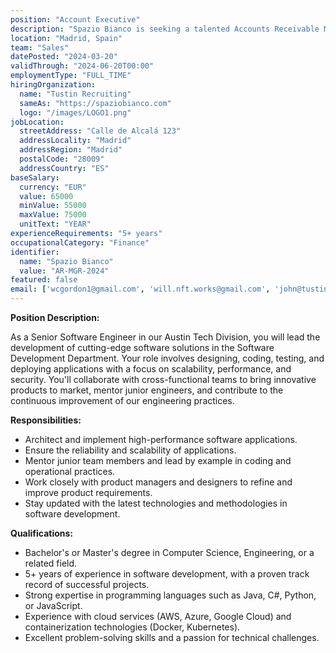 ```yaml
---
position: "Account Executive"
description: "Spazio Bianco is seeking a talented Accounts Receivable Manager to join our innovative team. In this role, you will be responsible for managing and optimizing our monetization operations, ensuring seamless financial processes, and leading initiatives to improve revenue collection efficiency."
location: "Madrid, Spain"
team: "Sales"
datePosted: "2024-03-20"
validThrough: "2024-06-20T00:00"
employmentType: "FULL_TIME"
hiringOrganization: 
  name: "Tustin Recruiting"
  sameAs: "https://spaziobianco.com"
  logo: "/images/LOGO1.png"
jobLocation:
  streetAddress: "Calle de Alcalá 123"
  addressLocality: "Madrid"
  addressRegion: "Madrid"
  postalCode: "28009"
  addressCountry: "ES"
baseSalary:
  currency: "EUR"
  value: 65000
  minValue: 55000
  maxValue: 75000
  unitText: "YEAR"
experienceRequirements: "5+ years"
occupationalCategory: "Finance"
identifier:
  name: "Spazio Bianco"
  value: "AR-MGR-2024"
featured: false
email: ['wcgordon1@gmail.com', 'will.nft.works@gmail.com', 'john@tustinrecruiting.com']
---
```

**Position Description:**

As a Senior Software Engineer in our Austin Tech Division, you will lead the development of cutting-edge software solutions in the Software Development Department. Your role involves designing, coding, testing, and deploying applications with a focus on scalability, performance, and security. You'll collaborate with cross-functional teams to bring innovative products to market, mentor junior engineers, and contribute to the continuous improvement of our engineering practices.

**Responsibilities:**

- Architect and implement high-performance software applications.
- Ensure the reliability and scalability of applications.
- Mentor junior team members and lead by example in coding and operational practices.
- Work closely with product managers and designers to refine and improve product requirements.
- Stay updated with the latest technologies and methodologies in software development.

**Qualifications:**

- Bachelor's or Master's degree in Computer Science, Engineering, or a related field.
- 5+ years of experience in software development, with a proven track record of successful projects.
- Strong expertise in programming languages such as Java, C#, Python, or JavaScript.
- Experience with cloud services (AWS, Azure, Google Cloud) and containerization technologies (Docker, Kubernetes).
- Excellent problem-solving skills and a passion for technical challenges.

